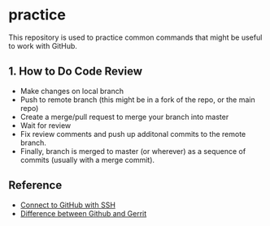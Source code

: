 # practice
This repository is used to practice common commands that might be useful to work with GitHub.


## 1. How to Do Code Review
* Make changes on local branch
* Push to remote branch (this might be in a fork of the repo, or the main repo)
* Create a merge/pull request to merge your branch into master
* Wait for review
* Fix review comments and push up additonal commits to the remote branch.
* Finally, branch is merged to master (or wherever) as a sequence of commits (usually with a merge commit).


## Reference
* [Connect to GitHub with SSH](https://docs.github.com/en/authentication/connecting-to-github-with-ssh)
* [Difference between Github and Gerrit](https://www.quora.com/What-is-the-main-difference-between-GitHub-and-Gerrit)
